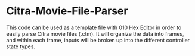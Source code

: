 # Citra-Movie-File-Parser
This code can be used as a template file with 010 Hex Editor in order to easily parse Citra movie files (.ctm). It will organize the data into frames, and within each frame, inputs will be broken up into the different controller state types.
